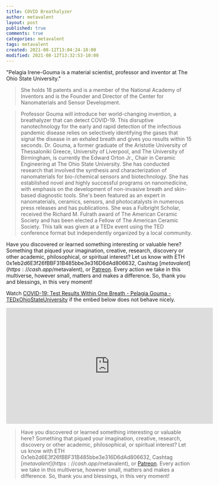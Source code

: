 ```yaml
---
title: COVID Breathalyzer
author: metavalent
layout: post
published: true
comments: true
categories: metavalent
tags: metavalent
created: 2021-08-12T13:04:24-10:00
modified: 2021-08-12T13:32:53-10:00
---
```


"Pelagia Irene-Gouma is a material scientist, professor and inventor at The Ohio State University."

> She holds 18 patents and is a member of the National Academy of Inventors and is the Founder and Director of the Center for Nanomaterials and Sensor Development.

> Professor Gouma will introduce her world-changing invention, a breathalyzer that can detect COVID-19. This disruptive nanotechnology for the early and rapid detection of the infectious pandemic disease relies on selectively identifying the gases that signal the disease in an exhaled breath and gives you results within 15 seconds. Dr. Gouma, a former graduate of the Aristotle University of Thessaloniki Greece, University of Liverpool, and The University of Birmingham, is currently the Edward Orton Jr., Chair in Ceramic Engineering at The Ohio State University. She has conducted research that involved the synthesis and characterization of nanomaterials for bio-/chemical sensors and biotechnology. She has established novel and highly successful programs on nanomedicine, with emphasis on the development of non-invasive breath and skin-based diagnostic tools. She's been featured as an expert in nanomaterials, ceramics, sensors, and photocatalysts in numerous press releases and has publications. She was a Fulbright Scholar, received the Richard M. Fulrath award of The American Ceramic Society and has been elected a Fellow of The American Ceramic Society. This talk was given at a TEDx event using the TED conference format but independently organized by a local community.

Have you discovered or learned something interesting or valuable here? Something that piqued your imagination, creative, research, discovery or other academic, philosophical, or spiritual interest? Let us know with ETH 0x1eb2d6E3f26fBBF31B485bbe3e316D6dAd806632, Cashtag [$metavalent](https://cash.app/$metavalent), or [Patreon](https://patreon.com/metavalent). Every action we take in this multiverse, however small, matters and makes a difference. So, thank you and blessings, in this very moment!

Watch [COVID-19: Test Results Within One Breath - Pelagia Gouma - TEDxOhioStateUniversity](https://youtu.be/mHKvRE7WMLg) if the embed below does not behave nicely. 

<div class="embed-container"><iframe loading="lazy" width="560" height="315" src="https://www.youtube.com/embed/mHKvRE7WMLg" title="YouTube video player" frameborder="0" allow="accelerometer; autoplay; clipboard-write; encrypted-media; gyroscope; picture-in-picture" allowfullscreen></iframe></div>

> Have you discovered or learned something interesting or valuable here? Something that piqued your imagination, creative, research, discovery or other academic, philosophical, or spiritual interest? Let us know with ETH 0x1eb2d6E3f26fBBF31B485bbe3e316D6dAd806632, Cashtag [$metavalent](https://cash.app/$metavalent), or [Patreon](https://patreon.com/metavalent). Every action we take in this multiverse, however small, matters and makes a difference. So, thank you and blessings, in this very moment!
